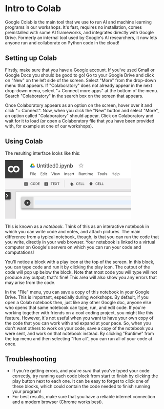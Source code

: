 # Intro to Colab
Google Colab is the main tool that we use to run AI and machine learning programs in our workshops. It's fast,
requires no installation, comes preinstalled with some AI frameworks, and integrates directly with Google Drive. Formerly an internal tool used by Google's AI researchers,
it now lets anyone run and collaborate on Python code in the cloud!

## Setting up Colab
Firstly, make sure that you have a Google account. If you've used Gmail or Google Docs you should be good
to go! Go to your Google Drive and click on "New" on the left side of the screen. Select "More" from the drop-down menu that
appears. If "Colaboratory" does not already appear in the next drop-down menu, select "+ Connect more apps" at the bottom of
the menu. Search "Colaboratory" in the search box on the screen that appears. 

Once Colaboratory appears as an option on the screen, hover over it and click "+ Connect". Now, when you click the "New" button and select "More", an option called "Colaboratory"
should appear. Click on Colaboratory and wait for it to load (or open a Colaboratory file that you have been provided with, for example at one
of our workshops).

## Using Colab
The resulting interface looks like this:

![Colab interface](https://github.com/turing-club/info/blob/master/colab.png)

This is known as a *notebook*. Think of this as an interactive notebook in which you can write code and notes,
and attach pictures. The main difference from a typical notebook, though, is that you can run the code that you write, directly
in your web browser. Your notebook is linked to a virtual computer on Google's servers on which you can run your code and
computations!

You'll notice a block with a play icon at the top of the screen. In this block, you can type code and run it by clicking the
play icon. The output of the code will pop up below the block. Note that most code you will type will not produce any output;
that's fine! This area will also show you any errors that may arise from the code.

In the "File" menu, you can save a copy of this notebook in your Google Drive. This is important, especially during workshops.
By default, if you open a Colab notebook then, just like any other Google doc, anyone else who opens that same notebook can
type, run, and edit code. If you're working together with friends on a cool coding project, you might like this feature. However,
it's not useful when you want to have your own copy of the code that you can work with and expand at your pace. So, when you don't
want others to work on your code, save a copy of the notebook you were sent, and work on that notebook instead. By clicking "Runtime"
from the top menu and then selecting "Run all", you can run all of your code at once.

## Troubleshooting
- If you're getting errors, and you're *sure* that you've typed your code correctly, try running each code block from start to finish
by clicking the play button next to each one. It can be easy to  forget to click one of these blocks, which could contain the code
needed to finish running your program!
- For best results, make sure that you have a reliable internet connection and a modern browser (Chrome works best).
